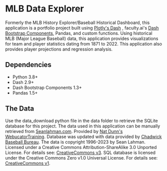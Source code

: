 # MLB Data Explorer
Formerly the MLB History Explorer/Baseball Historical Dashboard, this application is a portfolio project built using [Plotly's Dash](https://plotly.com/dash/)
, faculty.ai's [Dash Bootstrap Components](https://dash-bootstrap-components.opensource.faculty.ai/), Pandas, and custom functions. Using historical MLB (Major League Baseball) data, this application provides visualizations for team and player statistics dating from 1871 to 2022. This application also provides player projections and regression analysis.

## Dependencies
- Python 3.8+
- Dash 2.9+
- Dash Bootstrap Components 1.3+
- Pandas 1.5+

## The Data
Use the data_download python file in the data folder to retrieve the SQLite database for this project.
The data used in this application can be manually retrieved from [Seanlahman.com](http://seanlahman.com/download-baseball-database/). 
Provided by [Nat Dunn's WebucatorTraining](https://github.com/WebucatorTraining/lahman-baseball-mysql). Database was updated with 
data provided by [Chadwick Baseball Bureau](https://github.com/chadwickbureau/baseballdatabank/). 
The data is copyright 1996-2023 by Sean Lahman. Licensed under a Creative Commons Attribution-ShareAlike 
3.0 Unported License. For details see: [CreativeCommons v3](http://creativecommons.org/licenses/by-sa/3.0/). 
SQL database is licensed under the Creative Commons Zero v1.0 Universal License. 
For details see: [CreativeCommons v1](https://creativecommons.org/publicdomain/zero/1.0/).
